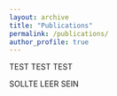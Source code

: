 ```yaml
---
layout: archive
title: "Publications"
permalink: /publications/
author_profile: true
---
```

TEST TEST TEST 

SOLLTE LEER SEIN
